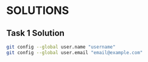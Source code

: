 # SOLUTIONS

## Task 1 Solution

```bash
git config --global user.name "username"
git config --global user.email "email@example.com"
```
